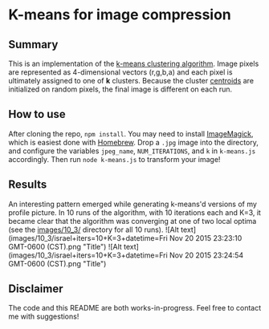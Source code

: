 # K-means for image compression

## Summary
This is an implementation of the [k-means clustering algorithm](https://en.wikipedia.org/wiki/K-means_clustering). Image pixels are represented as 4-dimensional vectors (r,g,b,a) and each pixel is ultimately assigned to one of **k** clusters. Because the cluster [centroids](https://en.wikipedia.org/wiki/Centroid) are initialized on random pixels, the final image is different on each run.

## How to use
After cloning the repo, `npm install`. You may need to install [ImageMagick](http://www.imagemagick.org/script/index.php), which is easiest done with [Homebrew](http://brew.sh/). Drop a `.jpg` image into the directory, and configure the variables `jpeg_name`, `NUM_ITERATIONS`, and `k` in `k-means.js` accordingly. Then run `node k-means.js` to transform your image!

## Results

An interesting pattern emerged while generating k-means'd versions of my profile picture. In 10 runs of the algorithm, with 10 iterations each and K=3, it became clear that the algorithm was converging at one of two local optima (see the [images/10_3/](images/10_3/) directory for all 10 runs).
![Alt text](images/10_3/israel+iters=10+K=3+datetime=Fri Nov 20 2015 23:23:10 GMT-0600 (CST).png "Title")
![Alt text](images/10_3/israel+iters=10+K=3+datetime=Fri Nov 20 2015 23:24:54 GMT-0600 (CST).png "Title")

## Disclaimer
The code and this README are both works-in-progress. Feel free to contact me with suggestions!
